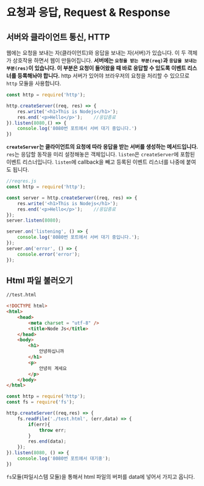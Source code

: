 # 요청과 응답, Request & Response

## 서버와 클라이언트 통신, HTTP

웹에는 요청을 보내는 자(클라이언트)와 응답을 보내는 자(서버)가 있습니다. 이 두 객체가 상호작용 하면서 웹이 만들어집니다. **서버에는 `요청을 받는 부분(req)`과 `응답을 보내는 부분(res)`이 있습니다. 이 부분은 요청이 들어왔을 때 바로 응답할 수 있도록 이벤트 리스너를 등록해놔야 합니다.** http 서버가 있어야 브라우저의 요청을 처리할 수 있으므로 `http` 모듈을 사용합니다.

```javascript
const http = require('http');

http.createServer((req, res) => {
    res.write('<h1>This is Nodejs</h1>');
    res.end('<p>Hello</p>');	//응답종료
}).listen(8080,() => {
    console.log('8080번 포트에서 서버 대기 중입니다.')
})
```

**`createServer`는 클라이언트의 요청에 따라 응답을 받는 서버를 생성하는 메서드입니다.** `res`는 응답할 동작을 미리 설정해놓은 객체입니다. `listen`은 `createServer`에 포함된 이벤트 리스너입니다. `listen`에 callback을 빼고 등록된 이벤트 리스너를 나중에 붙여도 됩니다.

```javascript
//reqres.js
const http = require('http');

const server = http.createServer((req, res) => {
    res.write('<h1>This is Nodejs</h1>');
    res.end('<p>Hello</p>');	//응답종료
});
server.listen(8080);

server.on('listening', () => {
    console.log('8080번 포트에서 서버 대기 중입니다.');
});
server.on('error', () => {
    console.error('error');
});
```

## Html 파일 불러오기

```html
//test.html

<!DOCTYPE html>
<html>
	<head>
    	<meta charset = "utf-8" />
        <title>Node Js</title>
    </head>
    <body>
    	<h1>
            안녕하십니까
        </h1>    
        <p>
            안녕히 계세요
        </p>
    </body>
</html>
```

```javascript
const http = require('http');
const fs = require('fs');

http.createServer((req,res) => {
    fs.readFile('./test.html', (err,data) => {
        if(err){
            throw err;
        }
        res.end(data);
    });
}).listen(8080, () => {
    console.log('8080번 포트에서 대기중');
})
```

`fs`모듈(파일시스템 모듈)을 통해서 html 파일의 버퍼를 data에 넣어서 가지고 옵니다.